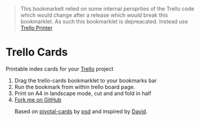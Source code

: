 
> This bookmarkelt relied on some internal peroprties of the Trello code which would change after a release which would break this bookmarklet.  As such this bookmarklet is depreacated.  Instead use [Trello Printer](http://yobriefca.se/trello-printer/)


# Trello Cards

Printable index cards for your [Trello](https://www.trello.com) project
<ol>
<li>Drag the trello-cards bookmarklet to your bookmarks bar</li>
<li>Run the bookmark from within trello board page.</li>
<li>Print on A4 in landscape mode, cut and and fold in half</li>
<li><a href="https://github.com/kouphax/trello-cards">Fork me on GitHub</a></li>

Based on [pivotal-cards](https://github.com/psd/pivotal-cards) by [psd](http://whatfettle.com)</a> and inspired by <a href="http://davidheath.org/">David</a>.</p>
